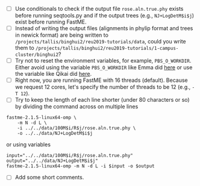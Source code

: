 - [ ] Use conditionals to check if the output file `rose.aln.true.phy` exists before running seqtools.py and if the output trees (e.g., `NJ+LogDetM$i$j`) exist before running FastME.
- [ ] Instead of writing the output files (alignments in phylip format and trees in newick format) are being written to `/projects/tallis/binghui2/reu2019-tutorials/data`, could you write them to `/projects/tallis/binghui2/reu2019-tutorials/1-campus-cluster/binghui2`?
- [ ] Try not to reset the environment variables, for example, `PBS_O_WORKDIR`. Either avoid using the variable `PBS_O_WORKDIR` like Emma did [here](https://github.com/ekmolloy/reu2019-tutorials/blob/master/1-campus-cluster/ebhamel2/a_run_fastme.pbs) or use the variable like Qikai did [here](https://github.com/ekmolloy/reu2019-tutorials/blob/master/1-campus-cluster/qikaiy2/a_run_fastme.pbs).
- [ ] Right now, you are running FastME with 16 threads (default). Because we request 12 cores, let's specify the number of threads to be 12 (e.g., `-T 12`).
- [ ] Try to keep the length of each line shorter (under 80 characters or so) by dividing the command across on multiple lines
```
fastme-2.1.5-linux64-omp \
    -m N -d L \
    -i ../../data/100M$i/R$j/rose.aln.true.phy \
    -o ../../data/NJ+LogDetM$i$j
```
or using variables
```
input="../../data/100M$i/R$j/rose.aln.true.phy"
output="../../data/NJ+LogDetM$i$j"
fastme-2.1.5-linux64-omp -m N -d L -i $input -o $output
```
- [ ] Add some short comments.
